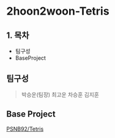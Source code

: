 # 2hoon2woon-Tetris


## 1. 목차
* 팀구성
* BaseProject

## 팀구성
> 박승운(팀장)
> 최고운
> 차승훈
> 김지훈

## Base Project
[PSNB92/Tetris](https://github.com/PSNB92/Tetris)
